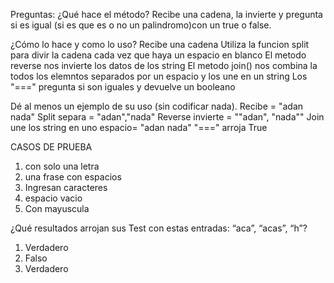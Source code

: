 Preguntas:
¿Qué hace el método?
Recibe una cadena, la invierte y pregunta si es igual (si es que es o no un palindromo)con un true o false.


¿Cómo lo hace y como lo uso?
Recibe una cadena
Utiliza la funcion split para divir la cadena cada vez que haya un espacio en blanco
El metodo reverse nos invierte los datos de los string
El metodo join() nos combina la todos los elemntos separados por un espacio y los une en un string
Los "===" pregunta si son iguales y devuelve un booleano

Dé al menos un ejemplo de su uso (sin codificar nada).
Recibe = "adan nada"
Split separa = "adan","nada"
Reverse invierte = ""adan", "nada""
Join une los string en uno espacio= "adan nada"
"===" arroja True

CASOS DE PRUEBA
1. con solo una letra
2. una frase con espacios
3. Ingresan caracteres
4. espacio vacio
5. Con mayuscula

¿Qué resultados arrojan sus Test con estas entradas: “aca”, “acas”, “h”?
1. Verdadero
2. Falso
3. Verdadero


